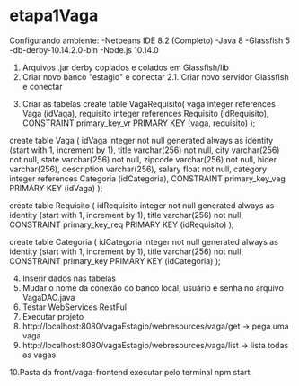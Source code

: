 # etapa1Vaga
Configurando ambiente:
-Netbeans IDE 8.2 (Completo)
-Java 8
-Glassfish 5
-db-derby-10.14.2.0-bin
-Node.js 10.14.0

1) Arquivos .jar derby copiados e colados em Glassfish/lib
2) Criar novo banco "estagio" e conectar 
   2.1. Criar novo servidor Glassfish e conectar
3. Criar as tabelas
create table VagaRequisito(
vaga integer references Vaga (idVaga),
requisito integer references Requisito (idRequisito),
CONSTRAINT primary_key_vr PRIMARY KEY (vaga, requisito)
);

create table Vaga
(
idVaga integer not null generated always as identity (start with 1, increment by 1),
title varchar(256) not null,
city varchar(256) not null,
state varchar(256) not null,
zipcode varchar(256) not null,
hider varchar(256),
description varchar(256),
salary float not null,
category integer references Categoria (idCategoria),
CONSTRAINT primary_key_vag PRIMARY KEY (idVaga)
);

create table Requisito
(
idRequisito integer not null generated always as identity (start with 1, increment by 1),
title varchar(256) not null,
CONSTRAINT primary_key_req PRIMARY KEY (idRequisito)
);

create table Categoria
(
idCategoria integer not null generated always as identity (start with 1, increment by 1),
title varchar(256) not null,
CONSTRAINT primary_key PRIMARY KEY (idCategoria)
);


4. Inserir dados nas tabelas
5. Mudar o nome da conexão do banco local, usuário e senha no arquivo VagaDAO.java
6. Testar WebServices RestFul
7. Executar projeto
8. http://localhost:8080/vagaEstagio/webresources/vaga/get -> pega uma vaga
9. http://localhost:8080/vagaEstagio/webresources/vaga/list -> lista todas as vagas

10.Pasta da front/vaga-frontend executar pelo terminal npm start.
